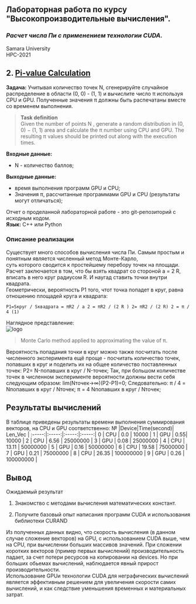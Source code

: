 ## Лабораторная работа по курсу "Высокопроизводительные вычисления".<br/>
### *Расчет числа Пи с применением технологии CUDA.* <br/>
Samara University <br/>
HPC-2021

## 2. [Pi-value Calculation](https://github.com/Dark-MonkGI/Laboratory-work/blob/8da7243a5a189b13cc9937f302980dcf433fccf5/1.%20VectorSum/HPC_Vector_GPU_ILia.ipynb)

**Задача:**  Учитывая количество точек N, сгенерируйте случайное распределение в области (0, 0) - (1, 1) и вычислите число π
используя CPU и GPU. Полученные значения π должны быть распечатаны вместе со временем выполнения.<br/>
> **Task definition** <br/>
> Given the number of points N , generate a random distribution in (0, 0) − (1, 1) area and calculate the π number
>using CPU and GPU. The resulting π values should be printed out along with the execution times.<br/>

**Входные данные:** <br/>
- N - количество баллов;<br/>

**Выходные данные:** <br/>
- время выполнения программ GPU и CPU;<br/>
- Значения π, рассчитанные программами GPU и CPU (результаты могут отличаться);<br/>

Отчет о проделанной лабораторной работе - это git-репозиторий с исходным кодом.<br/>
**Язык:**  C++ или Python <br/> 


###  **Описание реализации** 

Существует много способов вычисления числа Пи. Самым простым и понятным является численный метод Монте-Карло,<br/>
суть которого сводится к простейшему перебору точек на площади.<br/>
Расчет заключается в том, что бы взять квадрат со стороной a = 2 R, вписать в него круг радиусом R. И наугад ставить точки внутри квадрата.<br/>
Геометрически, вероятность P1 того, чтот точка попадет в круг, равна отношению площадей круга и квадрата:<br/>

   `P1=Sкруг / Sквадрата = πR2 / a 2 = πR2 / (2 R ) 2= πR2 / (2 R) 2 = π / 4 (1)`

Наглядное представление:<br/>
![logo](https://habrastorage.org/getpro/habr/post_images/011/ef8/989/011ef8989001df204b33142805371d9b.gif)
> Monte Carlo method applied to approximating the value of π.

Вероятность попадания точки в круг можно также посчитать после численного эксперимента ещё проще - посчитать количество точек, попавших в круг и поделить их на общее количество поставленных точек:
P2= N-попавших в круг / N-точек;
Так, при большом количестве точек в численном эксперименте вероятности должны вести себя cледующим образом:
lim(Nточек→∞)⁡(P2-P1)=0;
Следовательно:
π / 4 = Nпопавших в круг / Nточек;
π = 4 Nпопавших в круг / Nточек; 

##  **Результаты вычислений** 
В таблице приведены результаты времени выполнения суммирования векторов, на CPU и GPU соответственно: 
 	 № |Device|Time(second)| Len_Vec | 
:-----:|:-----:|:-----:|:-----:|
0 | CPU | 0.0 | 10000 |
1 | GPU | 0.55| 10000 |
2 | CPU | 6.56 | 25000000 | 
3 | GPU | 0.08 | 25000000 |
4 | CPU | 13.11 | 50000000 |
5 | GPU | 0.16 | 50000000 |
6 | CPU | 19.58 | 75000000 |
7 | GPU | 0.21 | 75000000 |
8 | CPU | 26.35 | 100000000 |
9 | GPU | 0.26 | 100000000 |
<br/> 

 ##  **Вывод** 
 Ожидаемый результат

1. Знакомство с методами вычисления математических констант.

2. Получите базовый опыт написания программ CUDA и использования библиотеки CURAND
 
 
  Из полученных данных видно, что скорость вычисления (в данном случае сложение векторов) на GPU, с использованием CUDA выше, чем на CPU, при вычислении больших массивов значений.
  При сложении коротких векторов (пример первых вычислений) производительность падает, за счет потери ресурсов на копировании на devices. 
  Но при больших обьемах вычислений, наблюдается явный прирост производительности.<br/> 
  Использование GPUи технологии CUDA для неграфических вычислений является эффективным решением для увеличения скорости самих вычислений, и как следствие уменьшения временных и      материальных затрат.
    
    
